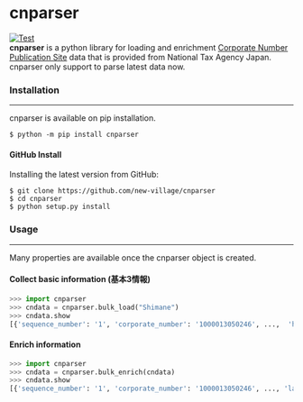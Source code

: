 # cnparser  
[![Test](https://github.com/new-village/cnparser/actions/workflows/test.yaml/badge.svg)](https://github.com/new-village/cnparser/actions/workflows/test.yaml)  
**cnparser** is a python library for loading and enrichment [Corporate Number Publication Site](https://www.houjin-bangou.nta.go.jp/en/) data that is provided from National Tax Agency Japan. cnparser only support to parse latest data now.   
  
### Installation  
----------------------
cnparser is available on pip installation.
```
$ python -m pip install cnparser
```
  
#### GitHub Install
Installing the latest version from GitHub:  
```
$ git clone https://github.com/new-village/cnparser
$ cd cnparser
$ python setup.py install
```
    
### Usage
----------------------
Many properties are available once the cnparser object is created.  
  
#### Collect basic information (基本3情報)
```python
>>> import cnparser
>>> cndata = cnparser.bulk_load("Shimane")
>>> cndata.show
[{'sequence_number': '1', 'corporate_number': '1000013050246', ...,  'hihyoji': '0'}, {...}]
```
  
#### Enrich information
```python
>>> import cnparser
>>> cndata = cnparser.bulk_enrich(cndata)
>>> cndata.show
[{'sequence_number': '1', 'corporate_number': '1000013050246', ..., 'lat': 34.978982, 'lng': 132.525163, 'level': 3}, {...}]
```

